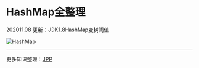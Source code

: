 # HashMap全整理

202011.08 更新：JDK1.8HashMap变树阈值

![HashMap](https://github.com/YorickYu/HashMap_xmind_png/blob/main/images/HashMap_xmind2.0.png)

---

更多知识整理：[JPP](https://github.com/YorickYu/JPP)
